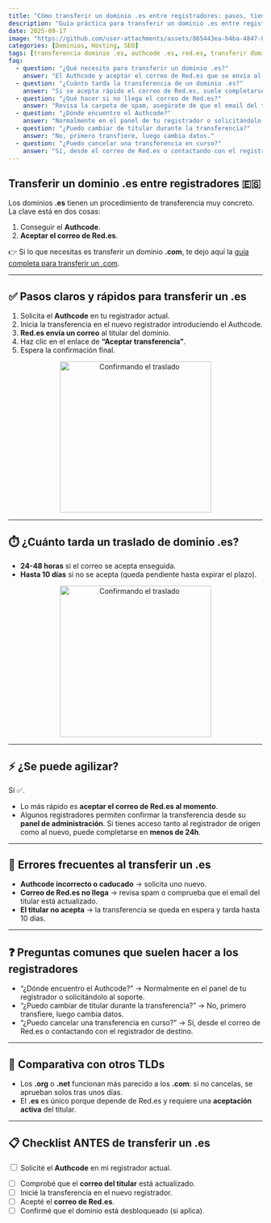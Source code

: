 ```yaml
---
title: "Cómo transferir un dominio .es entre registradores: pasos, tiempos y consejos"
description: "Guía práctica para transferir un dominio .es entre registradores: pasos con Authcode, correo de Red.es, tiempos, errores frecuentes, consejos para agilizar y checklist final."
date: 2025-09-17
image: "https://github.com/user-attachments/assets/865443ea-b4ba-4847-8f33-9ecd6e6ee2a5"
categories: [Dominios, Hosting, SEO]
tags: [transferencia dominio .es, authcode .es, red.es, transferir dominio, registrar, SEO]
faq:
  - question: "¿Qué necesito para transferir un dominio .es?"
    answer: "El Authcode y aceptar el correo de Red.es que se envía al titular del dominio."
  - question: "¿Cuánto tarda la transferencia de un dominio .es?"
    answer: "Si se acepta rápido el correo de Red.es, suele completarse en 24-48 horas. Si no se acepta, puede tardar hasta 10 días."
  - question: "¿Qué hacer si no llega el correo de Red.es?"
    answer: "Revisa la carpeta de spam, asegúrate de que el email del titular es correcto en el registrador actual y, si no aparece, contacta con tu registrador para reenviarlo."
  - question: "¿Dónde encuentro el Authcode?"
    answer: "Normalmente en el panel de tu registrador o solicitándolo al soporte."
  - question: "¿Puedo cambiar de titular durante la transferencia?"
    answer: "No, primero transfiere, luego cambia datos."
  - question: "¿Puedo cancelar una transferencia en curso?"
    answer: "Sí, desde el correo de Red.es o contactando con el registrador de destino."
---
```


## Transferir un dominio .es entre registradores 🇪🇸

Los dominios **.es** tienen un procedimiento de transferencia muy concreto. La clave está en dos cosas:  
1. Conseguir el **Authcode**.  
2. **Aceptar el correo de Red.es**.  

👉 Si lo que necesitas es transferir un dominio **.com**, te dejo aquí la [guía completa para transferir un .com](/como-transferir-dominio-com).  

---

## ✅ Pasos claros y rápidos para transferir un .es

1. Solicita el **Authcode** en tu registrador actual.  
2. Inicia la transferencia en el nuevo registrador introduciendo el Authcode.  
3. **Red.es envía un correo** al titular del dominio.  
4. Haz clic en el enlace de **“Aceptar transferencia”**.  
5. Espera la confirmación final.  

<div style="text-align: center;">
  <img src="https://media.giphy.com/media/85cXrCIHjraRa/giphy.gif" alt="Confirmando el traslado" width="300" />
</div>

---

## ⏱️ ¿Cuánto tarda un traslado de dominio .es?

- **24-48 horas** si el correo se acepta enseguida.  
- **Hasta 10 días** si no se acepta (queda pendiente hasta expirar el plazo).  

<div style="text-align: center;">
  <img src="https://media.giphy.com/media/QBd2kLB5qDmysEXre9/giphy.gif" alt="Confirmando el traslado" width="300" />
</div>

---

## ⚡ ¿Se puede agilizar?

Sí ✅.

* Lo más rápido es **aceptar el correo de Red.es al momento**.
* Algunos registradores permiten confirmar la transferencia desde su **panel de administración**. Si tienes acceso tanto al registrador de origen como al nuevo, puede completarse en **menos de 24h**.

---

## 🚨 Errores frecuentes al transferir un .es

* **Authcode incorrecto o caducado** → solicita uno nuevo.
* **Correo de Red.es no llega** → revisa spam o comprueba que el email del titular está actualizado.
* **El titular no acepta** → la transferencia se queda en espera y tarda hasta 10 días.

---

## ❓ Preguntas comunes que suelen hacer a los registradores

* “¿Dónde encuentro el Authcode?” → Normalmente en el panel de tu registrador o solicitándolo al soporte.
* “¿Puedo cambiar de titular durante la transferencia?” → No, primero transfiere, luego cambia datos.
* “¿Puedo cancelar una transferencia en curso?” → Sí, desde el correo de Red.es o contactando con el registrador de destino.

---

## 🔄 Comparativa con otros TLDs

* Los **.org** o **.net** funcionan más parecido a los **.com**: si no cancelas, se aprueban solos tras unos días.
* El **.es** es único porque depende de Red.es y requiere una **aceptación activa** del titular.

---

## 📋 Checklist ANTES de transferir un .es

<input type="checkbox"> Solicité el **Authcode** en mi registrador actual.
* [ ] Comprobé que el **correo del titular** está actualizado.
* [ ] Inicié la transferencia en el nuevo registrador.
* [ ] Acepté el **correo de Red.es**.
* [ ] Confirmé que el dominio está desbloqueado (si aplica).

